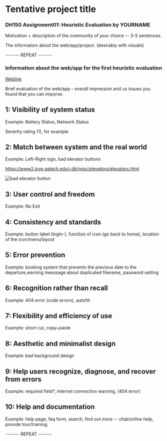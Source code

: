 # Tentative project title

### DH150 Assignment01: Heuristic Evaluation by YOURNAME

Motivation + description of the community of your choice -- 3-5 sentences.

The information about the web/app/project. (desirably with visuals)

------- REPEAT -------

### Information about the web/app for the first heuristic evaluation

[Weblink](http://THE_LINK_HERE.html)

Brief evaluation of the web/app - overall impression and ux issues you found that you can imporve.

## 1: Visibility of system status

Example: Battery Status, Network Status

Severity rating (1), for example

## 2: Match between system and the real world

Example: Left-Right sign, bad elevator buttons

https://www2.isye.gatech.edu/~jjb/misc/elevators/elevators.html

![bad elevator button](https://www2.isye.gatech.edu/~jjb/misc/elevators/images/south-parking-piedmont-hospital.jpg)

## 3: User control and freedom

Example: No Exit

## 4: Consistency and standards

Example: button label (login-), function of icon (go back to home), location of the icon/menu/layout 

## 5: Error prevention

Example: booking system that prevents the previous date to the departure,warning messsage about duplicated filename, password setting

## 6: Recognition rather than recall

Example: 404 error (code errors), autofill

## 7: Flexibility and efficiency of use

Example: short cut, copy+paste

## 8: Aesthetic and minimalist design

Example: bad background design

## 9: Help users recognize, diagnose, and recover from errors

Example: required field*, internet connection warning, (404 error)

## 10: Help and documentation

Example: help page, faq form, search, find out more -- chat/online help, provide tour/training.


------- REPEAT -------
